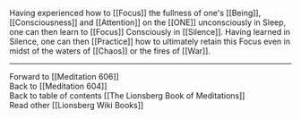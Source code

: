 Having experienced how to [[Focus]] the fullness of one's [[Being]], [[Consciousness]] and [[Attention]] on the [[ONE]] unconsciously in Sleep, one can then learn to [[Focus]] Consciously in [[Silence]]. Having learned in Silence, one can then [[Practice]] how to ultimately retain this Focus even in midst of the waters of [[Chaos]] or the fires of [[War]]. 

___

Forward to [[Meditation 606]]  
Back to [[Meditation 604]]  
Back to table of contents [[The Lionsberg Book of Meditations]]  
Read other [[Lionsberg Wiki Books]] 
